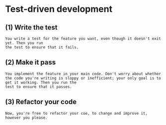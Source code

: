 # Test-driven development

## (1) Write the test
    You write a test for the feature you want, even though it doesn't exit yet. Then you run
    the test to ensure that it fails.
## (2) Make it pass
    You implement the feature in your main code. Don't worry about whether the code you're writing is sloppy or inefficient; your only goal is to get it working. Then you run the
    test to ensure that it passes.
## (3) Refactor your code
    Now, you're free to refactor your coe, to change and improve it, however you please. 